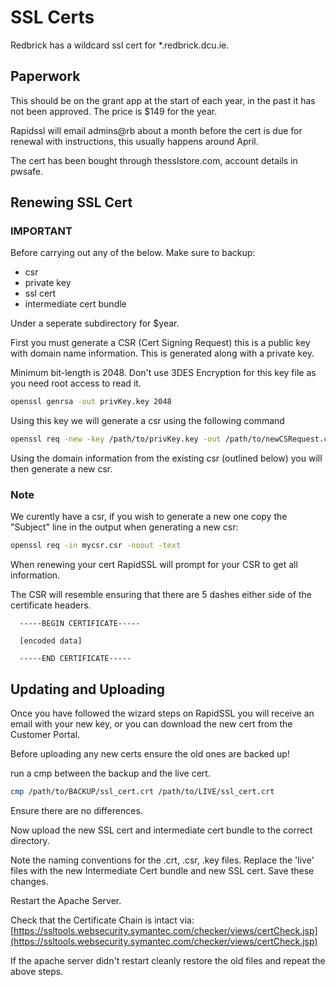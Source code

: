 # SSL Certs

Redbrick has a wildcard ssl cert for *.redbrick.dcu.ie.

## Paperwork

This should be on the grant app at the start of each year, in the past it has not been approved. The
price is $149 for the year.

Rapidssl will email admins@rb about a month before the cert is due for renewal with instructions,
this usually happens around April.

The cert has been bought through thesslstore.com, account details in pwsafe.

## Renewing SSL Cert

### IMPORTANT

Before carrying out any of the below. Make sure to backup:

* csr
* private key
* ssl cert
* intermediate cert bundle

Under a seperate subdirectory for $year.

First you must generate a CSR (Cert Signing Request) this is a public key with domain name
information. This is generated along with a private key.

Minimum bit-length is 2048. Don't use 3DES Encryption for this key file as you need root access to
read it.

``` bash
openssl genrsa -out privKey.key 2048
```

Using this key we will generate a csr using the following command

``` bash
openssl req -new -key /path/to/privKey.key -out /path/to/newCSRequest.csr
```

Using the domain information from the existing csr (outlined below) you will then generate a new csr.

### Note

We curently have a csr, if you wish to generate a new one copy the "Subject" line in the output when
generating a new csr:

``` bash
openssl req -in mycsr.csr -noout -text
```

When renewing your cert RapidSSL will prompt for your CSR to get all information.

The CSR will resemble ensuring that there are 5 dashes either side of the certificate headers.

``` text
  -----BEGIN CERTIFICATE-----

  [encoded data]

  -----END CERTIFICATE-----
```

## Updating and Uploading

Once you have followed the wizard steps on RapidSSL you will receive an email with your new key, or
you can download the new cert from the Customer Portal.

Before uploading any new certs ensure the old ones are backed up!

run a cmp between the backup and the live cert.

``` bash
cmp /path/to/BACKUP/ssl_cert.crt /path/to/LIVE/ssl_cert.crt
```

Ensure there are no differences.

Now upload the new SSL cert and intermediate cert bundle to the correct directory.

Note the naming conventions for the .crt, .csr, .key files.
Replace the 'live' files with the new Intermediate Cert bundle and new SSL cert.
Save these changes.

Restart the Apache Server.

Check that the Certificate Chain is intact via:
[https://ssltools.websecurity.symantec.com/checker/views/certCheck.jsp](https://ssltools.websecurity.symantec.com/checker/views/certCheck.jsp)

If the apache server didn't restart cleanly restore the old files and repeat the above steps.
